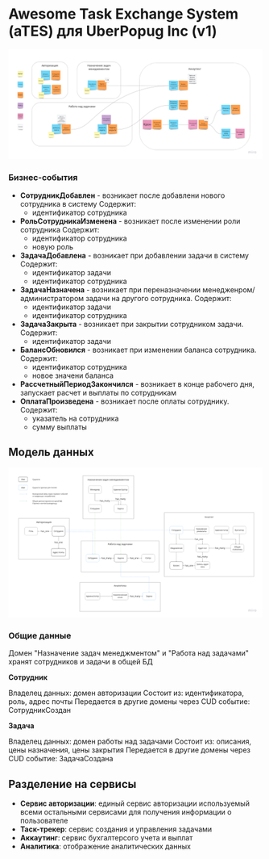 # Awesome Task Exchange System (aTES) для UberPopug Inc (v1)

![Event stroming схема](event_storming_diagram.png)

### Бизнес-события

- **СотрудникДобавлен** - возникает после добавлени нового сотрудника в систему
  Содержит:
  - идентификатор сотрудника
- **РольСотрудникаИзменена** - возникает после изменении роли сотрудника
  Содержит:
  - идентификатор сотрудника
  - новую роль
- **ЗадачаДобавлена** - возникает при добавлении задачи в систему
  Содержит:
  - идентификатор задачи
  - идентификатор сотрудника
- **ЗадачаНазначена** - возникает при переназначении менедженром/администратором задачи на другого сотрудника. 
  Содержит:
  - идентификатор задачи
  - идентификатор сотрудника
- **ЗадачаЗакрыта** - возникает при закрытии сотрудником задачи. 
  Содержит:
  - идентификатор задачи
- **БалансОбновился** - возникает при изменении баланса сотрудника.
  Содержит:
  - идентификатор сотрудника
  - новое значени баланса
- **РассчетныйПериодЗакончился** - возникает в конце рабочего дня, запускает расчет и выплаты по сотрудникам
- **ОплатаПроизведена** - возникает после оплаты сотруднику. 
  Содержит:
  - указатель на сотрудника
  - сумму выплаты

## Модель данных

![Alt text](model_data.png)

### Общие данные

Домен "Назначение задач менеджментом" и "Работа над задачами" хранят сотрудников и задачи в общей БД

**Сотрудник**

Владелец данных: домен авторизации
Состоит из: идентификатора, роль, адрес почты
Передается в другие домены через CUD событие: СотрудникСоздан

**Задача**

Владелец данных: домен работы над задачами
Состоит из: описания, цены назначения, цены закрытия
Передается в другие домены через CUD событие: ЗадачаСоздана


## Разделение на сервисы
 
- **Сервис авторизации**: единый сервис авторизации используемый всеми остальными сервисами для получения информации о пользователе
- **Таск-трекер**: сервис создания и управления задачами
- **Аккаутинг**: сервис бухгалтерсого учета и выплат
- **Аналитика**: отображение аналитических данных
